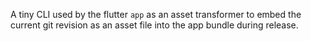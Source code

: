 A tiny CLI used by the flutter `app` as an asset transformer to embed the
current git revision as an asset file into the app bundle during release.
